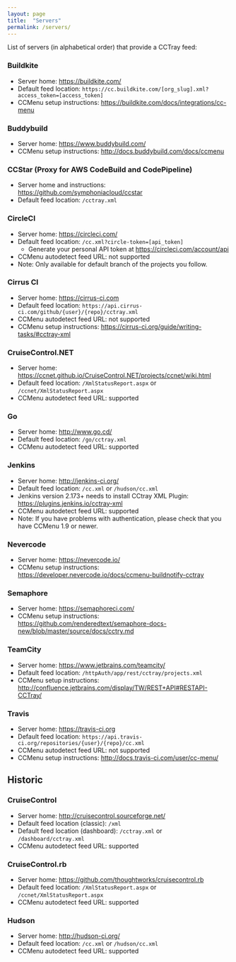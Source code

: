 ```yaml
---
layout: page
title:  "Servers"
permalink: /servers/
---
```


List of servers (in alphabetical order) that provide a CCTray feed:

### Buildkite

* Server home: <https://buildkite.com/>
* Default feed location: `https://cc.buildkite.com/[org_slug].xml?access_token=[access_token]`
* CCMenu setup instructions: <https://buildkite.com/docs/integrations/cc-menu>

### Buddybuild

* Server home: <https://www.buddybuild.com/>
* CCMenu setup instructions: <http://docs.buddybuild.com/docs/ccmenu>

### CCStar (Proxy for AWS CodeBuild and CodePipeline)

* Server home and instructions: <https://github.com/symphoniacloud/ccstar>
* Default feed location: `/cctray.xml`

### CircleCI

* Server home: <https://circleci.com/>
* Default feed location: `/cc.xml?circle-token=[api_token]`
  * Generate your personal API token at <https://circleci.com/account/api>
* CCMenu autodetect feed URL: not supported
* Note: Only available for default branch of the projects you follow.

### Cirrus CI

* Server home: <https://cirrus-ci.com>
* Default feed location:  `https://api.cirrus-ci.com/github/{user}/{repo}/cctray.xml`
* CCMenu autodetect feed URL: not supported
* CCMenu setup instructions: <https://cirrus-ci.org/guide/writing-tasks/#cctray-xml>

### CruiseControl.NET

* Server home: <https://ccnet.github.io/CruiseControl.NET/projects/ccnet/wiki.html>
* Default feed location: `/XmlStatusReport.aspx` or `/ccnet/XmlStatusReport.aspx`
* CCMenu autodetect feed URL: supported

### Go

* Server home: <http://www.go.cd/>
* Default feed location: `/go/cctray.xml`
* CCMenu autodetect feed URL: supported
  
### Jenkins

* Server home: <http://jenkins-ci.org/>
* Default feed location: `/cc.xml` or `/hudson/cc.xml`
* Jenkins version 2.173+ needs to install CCtray XML Plugin: https://plugins.jenkins.io/cctray-xml
* CCMenu autodetect feed URL: supported
* Note: If you have problems with authentication, please check that you have CCMenu 1.9 or newer.

### Nevercode

* Server home: <https://nevercode.io/>
* CCMenu setup instructions: <https://developer.nevercode.io/docs/ccmenu-buildnotify-cctray>

### Semaphore

* Server home: <https://semaphoreci.com/>
* CCMenu setup instructions: <https://github.com/renderedtext/semaphore-docs-new/blob/master/source/docs/cctry.md>

### TeamCity

* Server home: <https://www.jetbrains.com/teamcity/>
* Default feed location: `/httpAuth/app/rest/cctray/projects.xml`
* CCMenu setup instructions: <http://confluence.jetbrains.com/display/TW/REST+API#RESTAPI-CCTray/>

### Travis

* Server home: <https://travis-ci.org>
* Default feed location:  `https://api.travis-ci.org/repositories/{user}/{repo}/cc.xml`
* CCMenu autodetect feed URL: not supported
* CCMenu setup instructions: <http://docs.travis-ci.com/user/cc-menu/>

## Historic

### CruiseControl

* Server home: <http://cruisecontrol.sourceforge.net/>
* Default feed location (classic): `/xml`
* Default feed location (dashboard): `/cctray.xml` or `/dashboard/cctray.xml`
* CCMenu autodetect feed URL: supported

### CruiseControl.rb

* Server home: <https://github.com/thoughtworks/cruisecontrol.rb>
* Default feed location: `/XmlStatusReport.aspx` or `/ccnet/XmlStatusReport.aspx`
* CCMenu autodetect feed URL: supported

### Hudson

* Server home: <http://hudson-ci.org/>
* Default feed location: `/cc.xml` or `/hudson/cc.xml`
* CCMenu autodetect feed URL: supported
